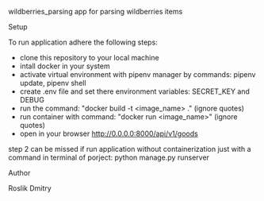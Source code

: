 wildberries_parsing
app for parsing wildberries items

Setup

To run application adhere the following steps:
- clone this repository to your local machine
- intall docker in your system
- activate virtual environment with pipenv manager by commands: pipenv update, pipenv shell
- create .env file and set there environment variables: SECRET_KEY and DEBUG
- run the command: "docker build -t <image_name> ." (ignore quotes)
- run container with command: "docker run <image_name>" (ignore quotes)
- open in your browser http://0.0.0.0:8000/api/v1/goods 

step 2 can be missed if run application without containerization just with a command in terminal of porject: python manage.py runserver 

Author

Roslik Dmitry
